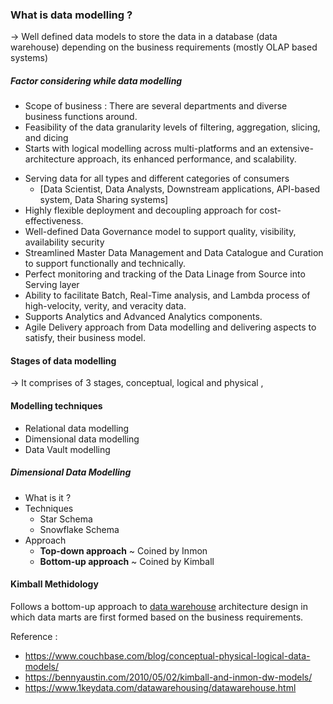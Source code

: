 ### What is data modelling ?
->  Well defined data models to store the data in a database (data warehouse) depending on the business requirements (mostly OLAP based systems)

##### Factor considering while data modelling
* Scope of business : There are several departments and diverse business functions around.
* Feasibility of the data granularity levels of filtering, aggregation, slicing, and dicing
* Starts with logical modelling across multi-platforms and an extensive-architecture approach, its enhanced performance, and scalability.
- Serving data for all types and different categories of consumers
    - [Data Scientist, Data Analysts, Downstream applications, API-based system, Data Sharing systems]
- Highly flexible deployment and decoupling approach for cost-effectiveness.
- Well-defined Data Governance model to support quality, visibility, availability security
- Streamlined Master Data Management and Data Catalogue and Curation to support functionally and technically.
- Perfect monitoring and tracking of the Data Linage from Source into Serving layer
- Ability to facilitate Batch, Real-Time analysis, and Lambda process of high-velocity, verity, and veracity data.
- Supports Analytics and Advanced Analytics components.
- Agile Delivery approach from Data modelling and delivering aspects to satisfy, their business model.

#### Stages of data modelling
-> It comprises of 3 stages, conceptual, logical and physical ,

#### Modelling techniques
* Relational data modelling
* Dimensional data modelling
* Data Vault modelling



##### Dimensional Data Modelling
* What is it ?
* Techniques
	* Star Schema
	* Snowflake Schema
* Approach
	* **Top-down approach** ~ Coined by Inmon
	* **Bottom-up approach** ~ Coined by Kimball





#### Kimball Methidology
Follows a bottom-up approach to [data warehouse](https://www.astera.com/type/blog/data-warehouse-architecture/) architecture design in which data marts are first formed based on the business requirements.
































 Reference : 
 * https://www.couchbase.com/blog/conceptual-physical-logical-data-models/
 * https://bennyaustin.com/2010/05/02/kimball-and-inmon-dw-models/
 * https://www.1keydata.com/datawarehousing/datawarehouse.html